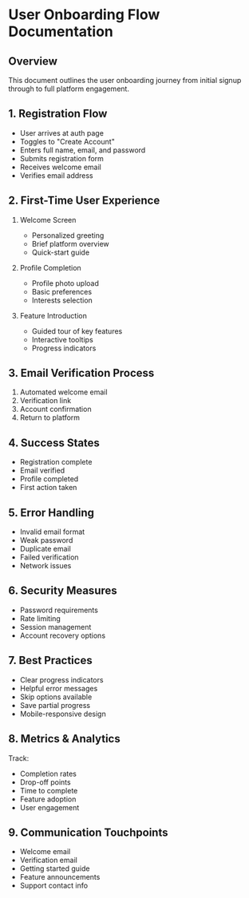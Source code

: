 # User Onboarding Flow Documentation

## Overview
This document outlines the user onboarding journey from initial signup through to full platform engagement.

## 1. Registration Flow
- User arrives at auth page
- Toggles to "Create Account"
- Enters full name, email, and password
- Submits registration form
- Receives welcome email
- Verifies email address

## 2. First-Time User Experience
1. Welcome Screen
   - Personalized greeting
   - Brief platform overview
   - Quick-start guide

2. Profile Completion
   - Profile photo upload
   - Basic preferences
   - Interests selection

3. Feature Introduction
   - Guided tour of key features
   - Interactive tooltips
   - Progress indicators

## 3. Email Verification Process
1. Automated welcome email
2. Verification link
3. Account confirmation
4. Return to platform

## 4. Success States
- Registration complete
- Email verified
- Profile completed
- First action taken

## 5. Error Handling
- Invalid email format
- Weak password
- Duplicate email
- Failed verification
- Network issues

## 6. Security Measures
- Password requirements
- Rate limiting
- Session management
- Account recovery options

## 7. Best Practices
- Clear progress indicators
- Helpful error messages
- Skip options available
- Save partial progress
- Mobile-responsive design

## 8. Metrics & Analytics
Track:
- Completion rates
- Drop-off points
- Time to complete
- Feature adoption
- User engagement

## 9. Communication Touchpoints
- Welcome email
- Verification email
- Getting started guide
- Feature announcements
- Support contact info